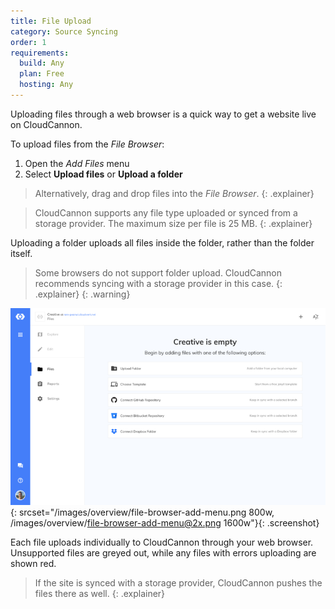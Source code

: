 ```yaml
---
title: File Upload
category: Source Syncing
order: 1
requirements:
  build: Any
  plan: Free
  hosting: Any
---
```


Uploading files through a web browser is a quick way to get a website live on CloudCannon.

To upload files from the *File Browser*:

1. Open the *Add Files* menu
2. Select **Upload files** or **Upload a folder**

> Alternatively, drag and drop files into the *File Browser*.
{: .explainer}

> CloudCannon supports any file type uploaded or synced from a storage provider. The maximum size per file is 25 MB.
{: .explainer}

Uploading a folder uploads all files inside the folder, rather than the folder itself.

> Some browsers do not support folder upload. CloudCannon recommends syncing with a storage provider in this case.
{: .explainer}
{: .warning}

![File Browser with Add Files menu open](/images/overview/file-browser-add-menu.png){: srcset="/images/overview/file-browser-add-menu.png 800w, /images/overview/file-browser-add-menu@2x.png 1600w"}{: .screenshot}

Each file uploads individually to CloudCannon through your web browser. Unsupported files are greyed out, while any files with errors uploading are shown red.

> If the site is synced with a storage provider, CloudCannon pushes the files there as well.
{: .explainer}
